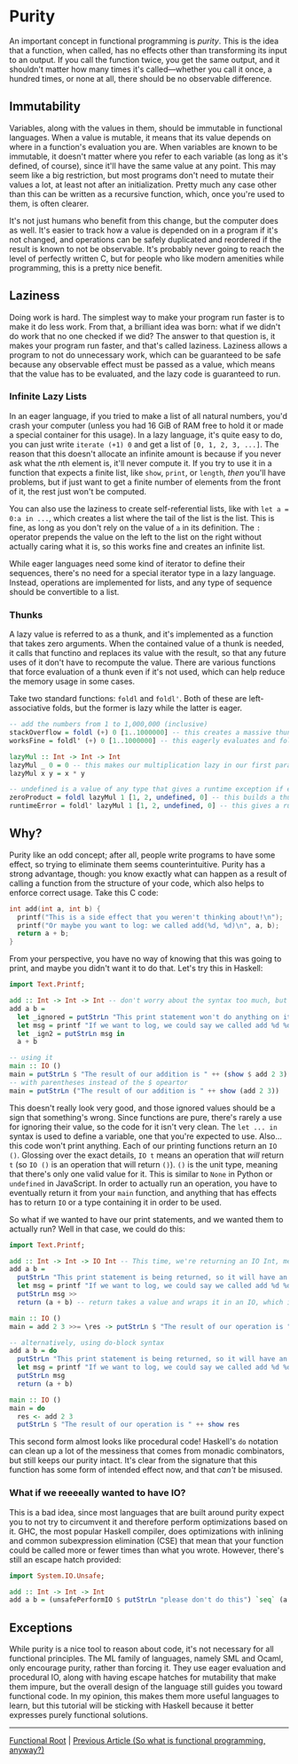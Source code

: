 # Purity

An important concept in functional programming is _purity_. This is the idea that a function, when called, has no effects other than transforming its input to an output. If you call the function twice, you get the same output, and it shouldn't matter how many times it's called—whether you call it once, a hundred times, or none at all, there should be no observable difference.

## Immutability

Variables, along with the values in them, should be immutable in functional languages. When a value is mutable, it means that its value depends on where in a function's evaluation you are. When variables are known to be immutable, it doesn't matter where you refer to each variable (as long as it's defined, of course), since it'll have the same value at any point. This may seem like a big restriction, but most programs don't need to mutate their values a lot, at least not after an initialization. Pretty much any case other than this can be written as a recursive function, which, once you're used to them, is often clearer.

It's not just humans who benefit from this change, but the computer does as well. It's easier to track how a value is depended on in a program if it's not changed, and operations can be safely duplicated and reordered if the result is known to not be observable. It's probably never going to reach the level of perfectly written C, but for people who like modern amenities while programming, this is a pretty nice benefit.

## Laziness

Doing work is hard. The simplest way to make your program run faster is to make it do less work. From that, a brilliant idea was born: what if we didn't do work that no one checked if we did? The answer to that question is, it makes your program run faster, and that's called laziness. Laziness allows a program to not do unnecessary work, which can be guaranteed to be safe because any observable effect must be passed as a value, which means that the value has to be evaluated, and the lazy code is guaranteed to run.

### Infinite Lazy Lists

In an eager language, if you tried to make a list of all natural numbers, you'd crash your computer (unless you had 16 GiB of RAM free to hold it or made a special container for this usage). In a lazy language, it's quite easy to do, you can just write `iterate (+1) 0` and get a list of `[0, 1, 2, 3, ...]`. The reason that this doesn't allocate an infinite amount is because if you never ask what the *n*th element is, it'll never compute it. If you try to use it in a function that expects a finite list, like `show`, `print`, or `length`, _then_ you'll have problems, but if just want to get a finite number of elements from the front of it, the rest just won't be computed.

You can also use the laziness to create self-referential lists, like with `let a = 0:a in ...`, which creates a list where the tail of the list is the list. This is fine, as long as you don't rely on the value of `a` in its definition. The `:` operator prepends the value on the left to the list on the right without actually caring what it is, so this works fine and creates an infinite list.

While eager languages need some kind of iterator to define their sequences, there's no need for a special iterator type in a lazy language. Instead, operations are implemented for lists, and any type of sequence should be convertible to a list.

### Thunks

A lazy value is referred to as a thunk, and it's implemented as a function that takes zero arguments. When the contained value of a thunk is needed, it calls that functino and replaces its value with the result, so that any future uses of it don't have to recompute the value. There are various functions that force evaluation of a thunk even if it's not used, which can help reduce the memory usage in some cases.

Take two standard functions: `foldl` and `foldl'`. Both of these are left-associative folds, but the former is lazy while the latter is eager.

```hs
-- add the numbers from 1 to 1,000,000 (inclusive)
stackOverflow = foldl (+) 0 [1..1000000] -- this creates a massive thunk that will cause a stack overflow when evaluated
worksFine = foldl' (+) 0 [1..1000000] -- this eagerly evaluates and folds it arguments and is tail recursive, so it has a constant memory usage

lazyMul :: Int -> Int -> Int
lazyMul _ 0 = 0 -- this makes our multiplication lazy in our first parameter if the second is 0
lazyMul x y = x * y

-- undefined is a value of any type that gives a runtime exception if evaluated
zeroProduct = foldl lazyMul 1 [1, 2, undefined, 0] -- this builds a thunk of lazyMul (lazyMul (lazyMul 1 2) undefined) 0, which evaluates to 0 without the inner multiplications being evaluated
runtimeError = foldl' lazyMul 1 [1, 2, undefined, 0] -- this gives a runtime exception because we have to check the undefined value when evaluating lazyMul 2 undefined
```

## Why?

Purity like an odd concept; after all, people write programs to have some effect, so trying to eliminate them seems counterintuitive. Purity has a strong advantage, though: you know exactly what can happen as a result of calling a function from the structure of your code, which also helps to enforce correct usage. Take this C code:

```c
int add(int a, int b) {
  printf("This is a side effect that you weren't thinking about!\n");
  printf("Or maybe you want to log: we called add(%d, %d)\n", a, b);
  return a + b;
}
```

From your perspective, you have no way of knowing that this was going to print, and maybe you didn't want it to do that. Let's try this in Haskell:

```hs
import Text.Printf;

add :: Int -> Int -> Int -- don't worry about the syntax too much, but this is a declaration with the same signature as what we saw in C
add a b =
  let _ignored = putStrLn "This print statement won't do anything on its own!" in
  let msg = printf "If we want to log, we could say we called add %d %d" a b in
  let _ign2 = putStrLn msg in
  a + b

-- using it
main :: IO ()
main = putStrLn $ "The result of our addition is " ++ (show $ add 2 3)
-- with parentheses instead of the $ opeartor
main = putStrLn ("The result of our addition is " ++ show (add 2 3))
```

This doesn't really look very good, and those ignored values should be a sign that something's wrong. Since functions are pure, there's rarely a use for ignoring their value, so the code for it isn't very clean. The `let ... in` syntax is used to define a variable, one that you're expected to use. Also... this code won't print anything. Each of our printing functions return an `IO ()`. Glossing over the exact details, `IO t` means an operation that _will_ return `t` (so `IO ()` is an operation that will return `()`). `()` is the unit type, meaning that there's only one valid value for it. This is similar to `None` in Python or `undefined` in JavaScript. In order to actually run an operation, you have to eventually return it from your `main` function, and anything that has effects has to return `IO` or a type containing it in order to be used.

So what if we wanted to have our print statements, and we wanted them to actually run? Well in that case, we could do this:

```hs
import Text.Printf;

add :: Int -> Int -> IO Int -- This time, we're returning an IO Int, meaning that we have some effectful operation that'll give an Int after it runs
add a b =
  putStrLn "This print statement is being returned, so it will have an effect if it makes it to main" >> -- the >> operator takes two IO values and composes them into an operation that runs the first, then the second, and returns the second's value. We'd write its signature as IO a -> IO b -> IO b
  let msg = printf "If we want to log, we could say we called add %d %d" a b in
  putStrLn msg >>
  return (a + b) -- return takes a value and wraps it in an IO, which is what the >> operator needs

main :: IO ()
main = add 2 3 >>= \res -> putStrLn $ "The result of our operation is " ++ show res -- the bind (>>=) operator lets you run one operation, then use its result for another

-- alternatively, using do-block syntax
add a b = do
  putStrLn "This print statement is being returned, so it will have an effect if it makes it to main" -- the do-block desugars these "statements" to composition
  let msg = printf "If we want to log, we could say we called add %d %d" a b
  putStrLn msg
  return (a + b)

main :: IO ()
main = do
  res <- add 2 3
  putStrLn $ "The result of our operation is " ++ show res
```

This second form almost looks like procedural code! Haskell's `do` notation can clean up a lot of the messiness that comes from monadic combinators, but still keeps our purity intact. It's clear from the signature that this function has some form of intended effect now, and that _can't_ be misused.

### What if we reeeeally wanted to have IO?

This is a bad idea, since most languages that are built around purity expect you to not try to circumvent it and therefore perform optimizations based on it. GHC, the most popular Haskell compiler, does optimizations with inlining and common subexpression elimination (CSE) that mean that your function could be called more or fewer times than what you wrote. However, there's still an escape hatch provided:

```hs
import System.IO.Unsafe;

add :: Int -> Int -> Int
add a b = (unsafePerformIO $ putStrLn "please don't do this") `seq` (a + b) -- Haskell is lazily evaluated, so you need to force evaluation with seq
```

## Exceptions

While purity is a nice tool to reason about code, it's not necessary for all functional principles. The ML family of languages, namely SML and Ocaml, only encourage purity, rather than forcing it. They use eager evaluation and procedural IO, along with having escape hatches for mutability that make them impure, but the overall design of the language still guides you toward functional code. In my opinion, this makes them more useful languages to learn, but this tutorial will be sticking with Haskell because it better expresses purely functional solutions.

---

[Functional Root](index.md) | [Previous Article (So what is functional programming, anyway?)](purity.md)
